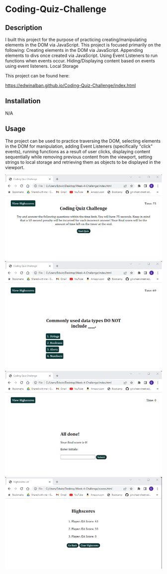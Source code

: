 # Coding-Quiz-Challenge

## Description

I built this project for the purpose of practicing creating/manipulating elements in the DOM via JavaScript. This project is focused primarily on the following:
Creating elements in the DOM via JavaScript.
Appending elements to divs once created via JavaScript.
Using Event Listeners to run functions when events occur.
Hiding/Displaying content based on events using event listeners.
Local Storage

This project can be found here: 

https://edwinalban.github.io/Coding-Quiz-Challenge/index.html

## Installation

N/A

## Usage

The project can be used to practice traversing the DOM, selecting elements in the DOM for manipulation, adding Event Listeners (specifically "click" events), running functions as a result of user clicks, displaying content sequentially while removing previous content from the viewport, setting strings to local storage and retrieving them as objects to be displayed in the viewport.

![alt text](assets/images/Coding-Quiz_Welcome.png)
![alt text](assets/images/Questions-Answers.png)
![alt text](assets/images/End-Screen.png)
![alt text](assets/images/Highscores.png)
